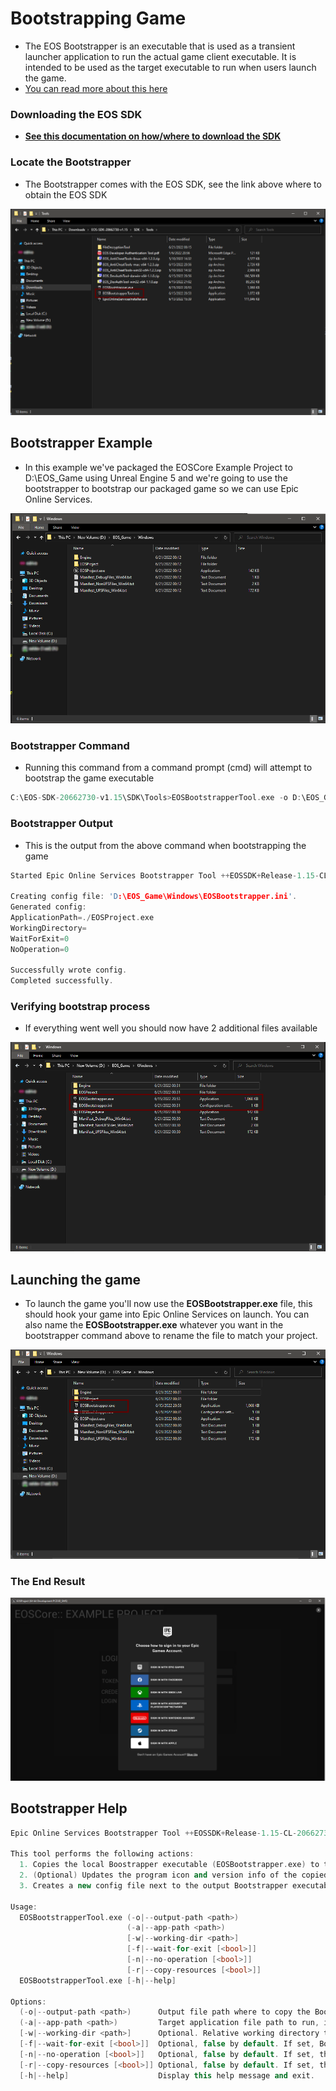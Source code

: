 # Bootstrapping Game
- The EOS Bootstrapper is an executable that is used as a transient launcher application to run the actual game client executable. It is intended to be used as the target executable to run when users launch the game.
- [You can read more about this here](https://dev.epicgames.com/docs/services/en-US/EpicAccountServices/Crossplayacrossplatforms/RedistributableInstaller/index.html)

### Downloading the EOS SDK
- **[See this documentation on how/where to download the SDK](./bootstrap_game.md)**

### Locate the Bootstrapper
- The Bootstrapper comes with the EOS SDK, see the link above where to obtain the EOS SDK

![Image](../../static/img/bootstrap_1.png)

 ## Bootstrapper Example
  - In this example we've packaged the EOSCore Example Project to D:\EOS_Game using Unreal Engine 5 and we're going to use the bootstrapper to bootstrap our packaged game so we can use Epic Online Services.

![Image](../../static/img/bootstrap_2.png)

### Bootstrapper Command
- Running this command from a command prompt (cmd) will attempt to bootstrap the game executable
```cpp
C:\EOS-SDK-20662730-v1.15\SDK\Tools>EOSBootstrapperTool.exe -o D:\EOS_Game\Windows\EOSBootstrapper.exe -a ./EOSProject.exe
```

### Bootstrapper Output
- This is the output from the above command when bootstrapping the game
```cpp
Started Epic Online Services Bootstrapper Tool ++EOSSDK+Release-1.15-CL-20662730.

Creating config file: 'D:\EOS_Game\Windows\EOSBootstrapper.ini'.
Generated config:
ApplicationPath=./EOSProject.exe
WorkingDirectory=
WaitForExit=0
NoOperation=0

Successfully wrote config.
Completed successfully.
```

### Verifying bootstrap process
- If everything went well you should now have 2 additional files available

![Image](../../static/img/bootstrap_3.png)

## Launching the game
- To launch the game you'll now use the **EOSBootstrapper.exe** file, this should hook your game into Epic Online Services on launch. You can also name the **EOSBootstrapper.exe** whatever you want in the bootstrapper command above to rename the file to match your project.

![Image](../../static/img/bootstrap_4.png)

### The End Result
![Image](../../static/img/bootstrap_5.png)

## Bootstrapper Help
```cpp
Epic Online Services Bootstrapper Tool ++EOSSDK+Release-1.15-CL-20662730. Configures the EOS Bootstrapper for use with an application.

This tool performs the following actions:
  1. Copies the local Boostrapper executable (EOSBootstrapper.exe) to the output file path (--output-path).
  2. (Optional) Updates the program icon and version info of the copied Bootstrapper executable, using the target application executable (--app-path).
  3. Creates a new config file next to the output Bootstrapper executable.

Usage:
  EOSBootstrapperTool.exe (-o|--output-path <path>)
                          (-a|--app-path <path>)
                          [-w|--working-dir <path>]
                          [-f|--wait-for-exit [<bool>]]
                          [-n|--no-operation [<bool>]]
                          [-r|--copy-resources [<bool>]]
  EOSBootstrapperTool.exe [-h|--help]

Options:
  (-o|--output-path <path>)      Output file path where to copy the Bootstrapper executable, as a relative or an absolute path, including the file name.
  (-a|--app-path <path>)         Target application file path to run, including relative path if the output Bootstrapper executable will not be located in the same folder.
  [-w|--working-dir <path>]      Optional. Relative working directory to set when running the target application.
  [-f|--wait-for-exit [<bool>]]  Optional, false by default. If set, Bootstrapper will exit only after the target application has exited.
  [-n|--no-operation [<bool>]]   Optional, false by default. If set, the target application will be started directly without initializing the EOS Service.
  [-r|--copy-resources [<bool>]] Optional, false by default. If set, the program icon and version information is copied into the output Boostrapper executable from the target application executable. This will also remove the existing Authenticode digital signature from the Bootstrapper executable.
  [-h|--help]                    Display this help message and exit.
  ```

 